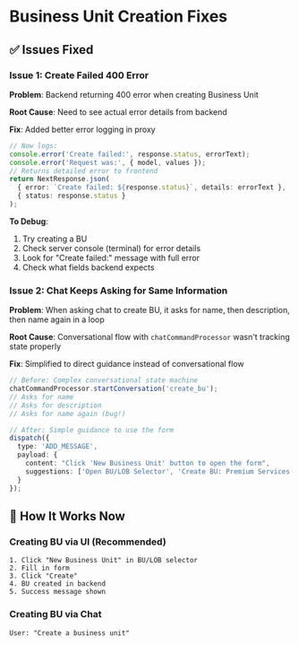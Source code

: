 # Business Unit Creation Fixes

## ✅ Issues Fixed

### Issue 1: Create Failed 400 Error
**Problem**: Backend returning 400 error when creating Business Unit

**Root Cause**: Need to see actual error details from backend

**Fix**: Added better error logging in proxy
```typescript
// Now logs:
console.error('Create failed:', response.status, errorText);
console.error('Request was:', { model, values });
// Returns detailed error to frontend
return NextResponse.json(
  { error: `Create failed: ${response.status}`, details: errorText },
  { status: response.status }
);
```

**To Debug**:
1. Try creating a BU
2. Check server console (terminal) for error details
3. Look for "Create failed:" message with full error
4. Check what fields backend expects

### Issue 2: Chat Keeps Asking for Same Information
**Problem**: When asking chat to create BU, it asks for name, then description, then name again in a loop

**Root Cause**: Conversational flow with `chatCommandProcessor` wasn't tracking state properly

**Fix**: Simplified to direct guidance instead of conversational flow
```typescript
// Before: Complex conversational state machine
chatCommandProcessor.startConversation('create_bu');
// Asks for name
// Asks for description  
// Asks for name again (bug!)

// After: Simple guidance to use the form
dispatch({
  type: 'ADD_MESSAGE',
  payload: {
    content: "Click 'New Business Unit' button to open the form",
    suggestions: ['Open BU/LOB Selector', 'Create BU: Premium Services']
  }
});
```

## 🎯 How It Works Now

### Creating BU via UI (Recommended)
```
1. Click "New Business Unit" in BU/LOB selector
2. Fill in form
3. Click "Create"
4. BU created in backend
5. Success message shown
```

### Creating BU via Chat
```
User: "Create a business unit"